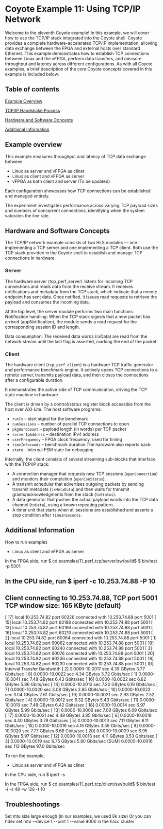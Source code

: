 # Coyote Example 11: Using TCP/IP Network
Welcome to the eleventh Coyote example! In this example, we will cover how to use the TCP/IP stack integrated into the Coyote shell. Coyote provides a complete hardware-accelerated TCP/IP implementation, allowing data exchange between the FPGA and external hosts over standard Ethernet. This example demonstrates how to establish TCP connections between Linux and the vFPGA, perform data transfers, and measure throughput and latency across different configurations. As with all Coyote examples, a brief description of the core Coyote concepts covered in this example is included below.

## Table of contents
[Example Overview](#example-overview)

[TCP/IP Handshake Process](#tcpip-handshake-process)

[Hardware and Software Concepts](#hardware-and-software-concepts)

[Additional Information](#additional-information)

## Example overview
This example measures throughput and latency of TCP data exchange between
  - Linux as server and vFPGA as clinet
  - Linux as client and vFPGA as server
  - vFPGA as both client and server (To be updated)

Each configuration showcases how TCP connections can be established and managed entirely.

The experiment investigates performance across varying TCP payload sizes and numbers of concurrent connections, identifying when the system saturates the line rate.

## Hardware and Software Concepts
The TCP/IP network example consists of two HLS modules — one implementing a TCP server and one implementing a TCP client. Both use the TCP stack provided in the Coyote shell to establish and manage TCP connections in hardware.

### Server
The hardware server (tcp_perf_server) listens for incoming TCP connections and reads data from the receive stream.
It receives notifications and metadata from the TCP stack, which indicate that a remote endpoint has sent data. Once notified, it issues read requests to retrieve the payload and consumes the incoming data.

At the top level, the server module performs two main functions:
Notification handling: When the TCP stack signals that a new packet has arrived (appNotification), the module sends a read request for the corresponding session ID and length.

Data consumption: The received data words (rxData) are read from the network stream until the last flag is asserted, marking the end of the packet.

### Client
The hardware client (`tcp_perf_client`) is a hardware TCP traffic generator and performance benchmark engine. It actively opens TCP connections to a remote server, transmits payload data, and then closes the connections after a configurable duration.

It demonstrates the active side of TCP communication, driving the TCP state machine in hardware.

The client is driven by a control/status register block accessible from the host over AXI-Lite. The host software programs:
- `runTx`              – start signal for the benchmark
- `numSessions`        – number of parallel TCP connections to open
- `pkgWordCount`       – payload length (in words) per TCP packet
- `serverIpAddress`    – destination IPv4 address
- `userFrequency`      – FPGA clock frequency, used for timing
- `timeInSeconds`      – benchmark duration
The hardware also reports back:
- `state`              – internal FSM state for debugging

Internally, the client consists of several streaming sub-blocks that interface with the TCP/IP stack:
- A connection manager that requests new TCP sessions (`openConnection`) and monitors their completion (`openConStatus`).
- A transmit scheduler that advertises outgoing packets by sending transmit metadata (`txMetaData`) and then waits for transmit grants/acknowledgments from the stack (`txStatus`).
- A data generator that pushes the actual payload words into the TCP data channel (`txData`), using a known repeating pattern.
- A timer unit that starts when all sessions are established and asserts a stop condition after `timeInSeconds`.

## Additional Information
How to run examples
  - Linux as client and vFPGA as server

In the FPGA side, run
$ cd examples/11_perf_tcp/server/sw/build$
$ bin/test -p 5001

In the CPU side, run
$ iperf -c 10.253.74.88 -P 10
------------------------------------------------------------
Client connecting to 10.253.74.88, TCP port 5001
TCP window size:  165 KByte (default)
------------------------------------------------------------
[ 17] local 10.253.74.82 port 60226 connected with 10.253.74.88 port 5001
[ 15] local 10.253.74.82 port 60198 connected with 10.253.74.88 port 5001
[ 13] local 10.253.74.82 port 60196 connected with 10.253.74.88 port 5001
[ 16] local 10.253.74.82 port 60210 connected with 10.253.74.88 port 5001
[  2] local 10.253.74.82 port 60064 connected with 10.253.74.88 port 5001
[  1] local 10.253.74.82 port 60062 connected with 10.253.74.88 port 5001
[ 19] local 10.253.74.82 port 60240 connected with 10.253.74.88 port 5001
[  3] local 10.253.74.82 port 60076 connected with 10.253.74.88 port 5001
[ 20] local 10.253.74.82 port 60236 connected with 10.253.74.88 port 5001
[ 18] local 10.253.74.82 port 60230 connected with 10.253.74.88 port 5001
[ ID] Interval       Transfer     Bandwidth
[  2] 0.0000-10.0017 sec  4.39 GBytes  3.77 Gbits/sec
[  8] 0.0000-10.0022 sec  4.34 GBytes  3.72 Gbits/sec
[  1] 0.0000-10.0041 sec  7.48 GBytes  6.43 Gbits/sec
[ 16] 0.0000-10.0022 sec  6.82 GBytes  5.86 Gbits/sec
[ 14] 0.0000-10.0013 sec  7.20 GBytes  6.19 Gbits/sec
[  7] 0.0000-10.0020 sec  3.08 GBytes  2.65 Gbits/sec
[ 10] 0.0000-10.0022 sec  3.04 GBytes  2.61 Gbits/sec
[ 19] 0.0000-10.0021 sec  2.93 GBytes  2.52 Gbits/sec
[  4] 0.0000-10.0012 sec  6.32 GBytes  5.43 Gbits/sec
[ 11] 0.0000-10.0010 sec  7.48 GBytes  6.42 Gbits/sec
[ 18] 0.0000-10.0014 sec  6.97 GBytes  5.99 Gbits/sec
[ 13] 0.0000-10.0009 sec  7.09 GBytes  6.09 Gbits/sec
[ 17] 0.0000-10.0021 sec  4.49 GBytes  3.85 Gbits/sec
[  6] 0.0000-10.0018 sec  4.40 GBytes  3.78 Gbits/sec
[  5] 0.0000-10.0013 sec  7.11 GBytes  6.11 Gbits/sec
[ 15] 0.0000-10.0019 sec  4.18 GBytes  3.59 Gbits/sec
[  9] 0.0000-10.0020 sec  7.77 GBytes  6.68 Gbits/sec
[ 20] 0.0000-10.0009 sec  6.95 GBytes  5.97 Gbits/sec
[ 12] 0.0000-10.0016 sec  4.11 GBytes  3.53 Gbits/sec
[  3] 0.0000-10.0019 sec  6.75 GBytes  5.80 Gbits/sec
[SUM] 0.0000-10.0016 sec   113 GBytes  97.0 Gbits/sec

To run the example,
  - Linux as server and vFPGA as clinet

In the CPU side, run
$ iperf -s

In the FPGA side, run
$ cd examples/11_perf_tcp/client/sw/build$
$ bin/test -i <server ip address> -s 48 -w 128 -t 10


## Troubleshootings
Set mtu size large enough (in our examples, we used 8k size)
Or you can hdev set mtu --device 1 --port 1 --value 9000 in the hacc cluster

